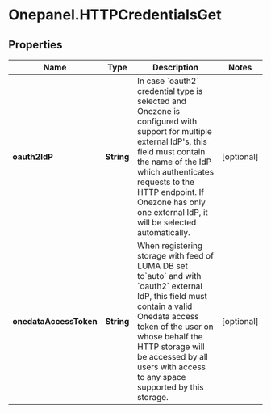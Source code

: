 # Onepanel.HTTPCredentialsGet

## Properties
Name | Type | Description | Notes
------------ | ------------- | ------------- | -------------
**oauth2IdP** | **String** | In case &#x60;oauth2&#x60; credential type is selected and Onezone is configured with support for multiple external IdP&#39;s, this field must contain the name of the IdP which authenticates requests to the HTTP endpoint. If Onezone has only one external IdP, it will be selected automatically.  | [optional] 
**onedataAccessToken** | **String** | When registering storage with feed of LUMA DB set to&#x60;auto&#x60; and with &#x60;oauth2&#x60; external IdP, this field must contain a valid Onedata access token of the user on whose behalf the HTTP storage will be accessed by all users with access to any space supported by this storage.  | [optional] 


